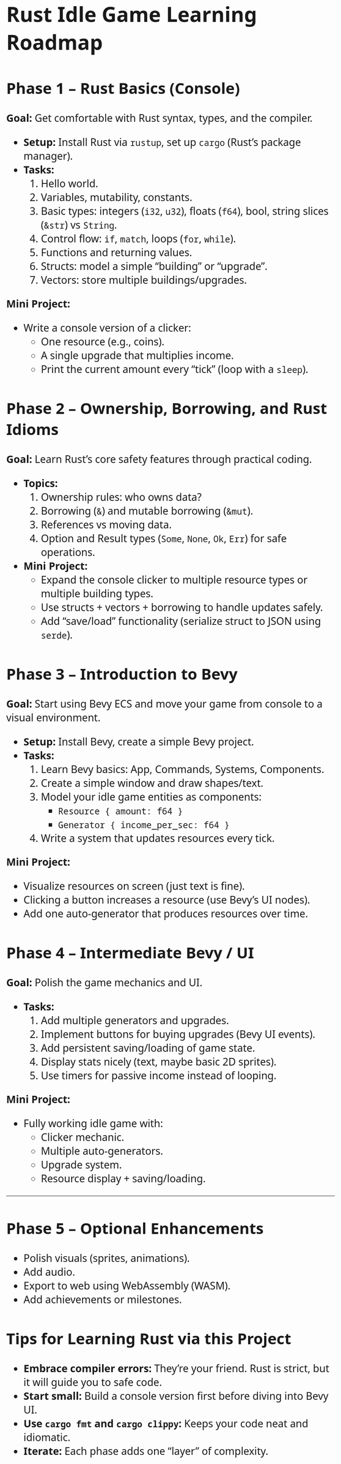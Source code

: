 <style>
	body {
		font: 20pt "Noto Sans"
	}
	code {
		font-family: "Noto Sans Mono"
	}
</style>
# **Rust Idle Game Learning Roadmap**
## **Phase 1 – Rust Basics (Console)**
**Goal:** Get comfortable with Rust syntax, types, and the compiler.
* **Setup:** Install Rust via `rustup`, set up `cargo` (Rust’s package manager).
* **Tasks:**
  1. Hello world.
  2. Variables, mutability, constants.
  3. Basic types: integers (`i32`, `u32`), floats (`f64`), bool, string slices (`&str`) vs `String`.
  4. Control flow: `if`, `match`, loops (`for`, `while`).
  5. Functions and returning values.
  6. Structs: model a simple “building” or “upgrade”.
  7. Vectors: store multiple buildings/upgrades.

**Mini Project:**
* Write a console version of a clicker:
  * One resource (e.g., coins).
  * A single upgrade that multiplies income.
  * Print the current amount every “tick” (loop with a `sleep`).
## **Phase 2 – Ownership, Borrowing, and Rust Idioms**
**Goal:** Learn Rust’s core safety features through practical coding.
* **Topics:**
  1. Ownership rules: who owns data?
  2. Borrowing (`&`) and mutable borrowing (`&mut`).
  3. References vs moving data.
  4. Option and Result types (`Some`, `None`, `Ok`, `Err`) for safe operations.
* **Mini Project:**
  * Expand the console clicker to multiple resource types or multiple building types.
  * Use structs + vectors + borrowing to handle updates safely.
  * Add “save/load” functionality (serialize struct to JSON using `serde`).
## **Phase 3 – Introduction to Bevy**
**Goal:** Start using Bevy ECS and move your game from console to a visual environment.

* **Setup:** Install Bevy, create a simple Bevy project.
* **Tasks:**
  1. Learn Bevy basics: App, Commands, Systems, Components.
  2. Create a simple window and draw shapes/text.
  3. Model your idle game entities as components:
     * `Resource { amount: f64 }`
     * `Generator { income_per_sec: f64 }`
  4. Write a system that updates resources every tick.

**Mini Project:**
* Visualize resources on screen (just text is fine).
* Clicking a button increases a resource (use Bevy’s UI nodes).
* Add one auto-generator that produces resources over time.
## **Phase 4 – Intermediate Bevy / UI**
**Goal:** Polish the game mechanics and UI.

* **Tasks:**
  1. Add multiple generators and upgrades.
  2. Implement buttons for buying upgrades (Bevy UI events).
  3. Add persistent saving/loading of game state.
  4. Display stats nicely (text, maybe basic 2D sprites).
  5. Use timers for passive income instead of looping.

**Mini Project:**
* Fully working idle game with:
  * Clicker mechanic.
  * Multiple auto-generators.
  * Upgrade system.
  * Resource display + saving/loading.
---
## **Phase 5 – Optional Enhancements**
* Polish visuals (sprites, animations).
* Add audio.
* Export to web using WebAssembly (WASM).
* Add achievements or milestones.
## **Tips for Learning Rust via this Project**
* **Embrace compiler errors:** They’re your friend. Rust is strict, but it will guide you to safe code.
* **Start small:** Build a console version first before diving into Bevy UI.
* **Use `cargo fmt` and `cargo clippy`:** Keeps your code neat and idiomatic.
* **Iterate:** Each phase adds one “layer” of complexity.
